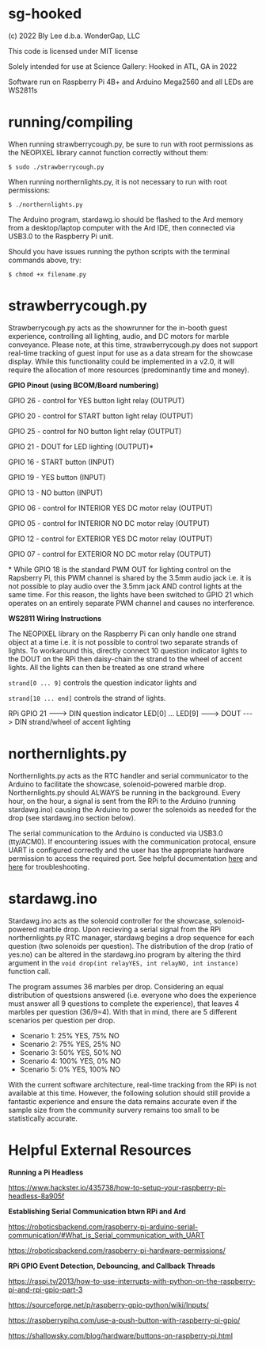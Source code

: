 # sg-hooked

(c) 2022 Bly Lee d.b.a. WonderGap, LLC

This code is licensed under MIT license

Solely intended for use at Science Gallery: Hooked in ATL, GA in 2022

Software run on Raspberry Pi 4B+ and Arduino Mega2560 and all LEDs are WS2811s

# running/compiling

When running strawberrycough.py, be sure to run with root permissions as the NEOPIXEL library cannot function correctly without them:

`$ sudo ./strawberrycough.py`

When running northernlights.py, it is not necessary to run with root permissions:

`$ ./northernlights.py`

The Arduino program, stardawg.io should be flashed to the Ard memory from a desktop/laptop computer with the Ard IDE, then connected via USB3.0 to the
Raspberry Pi unit.

Should you have issues running the python scripts with the terminal commands above, try:

`$ chmod +x filename.py`

# strawberrycough.py

Strawberrycough.py acts as the showrunner for the in-booth guest experience, controlling all lighting, audio, and DC motors for marble conveyance. Please note, at this time, strawberrycough.py does not support real-time tracking of guest input for use as a data stream for the showcase display. While this functionality could be implemented in a v2.0, it will require the allocation of more resources (predominantly time and money).

**GPIO Pinout (using BCOM/Board numbering)**
 
 GPIO 26 - control for YES button light relay (OUTPUT)
 
 GPIO 20 - control for START button light relay (OUTPUT)
 
 GPIO 25 - control for NO button light relay (OUTPUT)
 
 GPIO 21 - DOUT for LED lighting (OUTPUT)\*
 
 GPIO 16 - START button (INPUT)
 
 GPIO 19 - YES button (INPUT)
 
 GPIO 13 - NO button (INPUT)
 
 GPIO 06 - control for INTERIOR YES DC motor relay (OUTPUT)
 
 GPIO 05 - control for INTERIOR NO DC motor relay (OUTPUT)
 
 GPIO 12 - control for EXTERIOR YES DC motor relay (OUTPUT)
 
 GPIO 07 - control for EXTERIOR NO DC motor relay (OUTPUT)
 
\* While GPIO 18 is the standard PWM OUT for lighting control on the Rapsberry Pi, this PWM channel is shared by the 3.5mm audio jack i.e. it is not possible to play audio over the 3.5mm jack AND control lights at the same time. For this reason, the lights have been switched to GPIO 21 which operates
on an entirely separate PWM channel and causes no interference.

**WS2811 Wiring Instructions**

The NEOPIXEL library on the Raspberry Pi can only handle one strand object at a time i.e. it is not possible to control two separate strands of lights. To workaround this, directly connect 10 question indicator lights to the DOUT on the RPi then daisy-chain the strand to the wheel of accent lights. All the lights can then be treated as one strand where 

`strand[0 ... 9]` controls the question indicator lights and 

`strand[10 ... end]` controls the strand of lights.

RPi GPIO 21 ---> DIN question indicator LED[0] ... LED[9] ---> DOUT ---> DIN strand/wheel of accent lighting

# northernlights.py

Northernlights.py acts as the RTC handler and serial communicator to the Arduino to facilitate the showcase, solenoid-powered marble drop. Northernlights.py should ALWAYS be running in the background. Every hour, on the hour, a signal is sent from the RPi to the Arduino (running stardawg.ino) causing the Arduino to power the solenoids as needed for the drop (see stardawg.ino section below). 

The serial communication to the Arduino is conducted via USB3.0 (tty/ACM0). If encountering issues with the communication protocal, ensure UART is configured correctly and the user has the appropriate hardware permission to access the required port. See helpful documentation [here](https://roboticsbackend.com/raspberry-pi-arduino-serial-communication/#What_is_Serial_communication_with_UART) and [here](https://roboticsbackend.com/raspberry-pi-hardware-permissions/) for troubleshooting.

# stardawg.ino

Stardawg.ino acts as the solenoid controller for the showcase, solenoid-powered marble drop. Upon recieving a serial signal from the RPi northernlights.py RTC manager, stardawg begins a drop sequence for each question (two solenoids per question). The distribution of the drop (ratio of yes:no) can be altered in the stardawg.ino program by altering the third argument in the `void drop(int relayYES, int relayNO, int instance)` function call.

The program assumes 36 marbles per drop. Considering an equal distribution of questsions answered (i.e. everyone who does the experience must answer all 9 questions to complete the experience), that leaves 4 marbles per question (36/9=4). With that in mind, there are 5 different scenarios per question per drop.

 *  Scenario 1: 25% YES, 75% NO
 *  Scenario 2: 75% YES, 25% NO
 *  Scenario 3: 50% YES, 50% NO
 *  Scenario 4: 100% YES, 0% NO
 *  Scenario 5: 0% YES, 100% NO
 
With the current software architecture, real-time tracking from the RPi is not available at this time. However, the following solution should still provide a fantastic experience and ensure the data remains accurate even if the sample size from the community survery remains too small to be statistically accurate.

# Helpful External Resources

**Running a Pi Headless**

https://www.hackster.io/435738/how-to-setup-your-raspberry-pi-headless-8a905f

**Establishing Serial Communication btwn RPi and Ard**

https://roboticsbackend.com/raspberry-pi-arduino-serial-communication/#What_is_Serial_communication_with_UART

https://roboticsbackend.com/raspberry-pi-hardware-permissions/

**RPi GPIO Event Detection, Debouncing, and Callback Threads**

https://raspi.tv/2013/how-to-use-interrupts-with-python-on-the-raspberry-pi-and-rpi-gpio-part-3

https://sourceforge.net/p/raspberry-gpio-python/wiki/Inputs/

https://raspberrypihq.com/use-a-push-button-with-raspberry-pi-gpio/

https://shallowsky.com/blog/hardware/buttons-on-raspberry-pi.html



